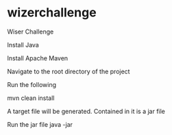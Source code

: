 # wizerchallenge
Wiser Challenge

Install Java

Install Apache Maven

Navigate to the root directory of the project 

Run the following

mvn clean install

A target file will be generated.
Contained in it is a jar file

Run the jar file
java -jar 
